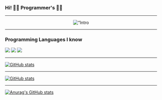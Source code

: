 ### Hi! 👨‍💻 Programmer's 👨‍💻
---
<p align="center">
<img src="https://github.com/NerfeGuns/profile/blob/7c18f95399e10c484d7c94ed1ab8ad57b9fbf4b4/Banner.jpg" width=“100%” title=“Intro Card” alt=“Intro Card”>
</p>

---

### Programming Languages I know
<img src="http://img.shields.io/badge/-Java-F89820?style=flat&logo=java&logoColor=white"> <img src="https://img.shields.io/badge/-C%20&%20C++-659ad2?style=flat&logo=c%2B%2B&logoColor=ffffff"> <img src="https://img.shields.io/badge/-Python-black?style=flat&logo=python&logoColor=white">

---

[![GitHub stats](https://github-readme-streak-stats.herokuapp.com/?user=NerfeGuns)](https://github.com/NerfeGuns&include_all_commits=true)

---

[![GitHub stats](https://github-readme-stats.vercel.app/api?username=NerfeGuns&show_icons=true&hide_border=true)](https://github.com/NerfeGuns)

---
[![Anurag's GitHub stats](https://github-readme-stats.vercel.app/api?username=NerfeGuns)](https://github.com/NerfeGuns/github-readme-stats)